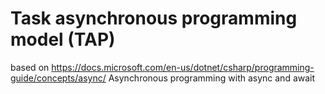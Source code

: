 # Task asynchronous programming model (TAP)
based on https://docs.microsoft.com/en-us/dotnet/csharp/programming-guide/concepts/async/
Asynchronous programming with async and await
